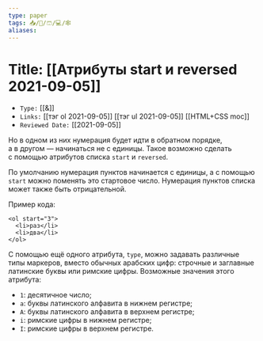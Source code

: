 ```yaml
---
type: paper
tags: 📥️/📜️/🩳/💻/🕸
aliases:
---
```




# Title: **[[Атрибуты start и reversed 2021-09-05]]**
- `Type:` [[&]]
- `Links:` [[тэг ol 2021-09-05]] [[тэг ul 2021-09-05]] [[HTML+CSS moc]]
- `Reviewed Date:` [[2021-09-05]]

Но в одном из них нумерация будет идти в обратном порядке, а в другом — начинаться не с единицы. Такое возможно сделать с помощью атрибутов списка `start` и `reversed`.

По умолчанию нумерация пунктов начинается с единицы, а с помощью `start` можно поменять это стартовое число. Нумерация пунктов списка может также быть отрицательной.

Пример кода:

```
<ol start="3">
  <li>раз</li>
  <li>два</li>
</ol>
```


С помощью ещё одного атрибута, `type`, можно задавать различные типы маркеров, вместо обычных арабских цифр: строчные и заглавные латинские буквы или римские цифры. Возможные значения этого атрибута:

-   `1`: десятичное число;
-   `a`: буквы латинского алфавита в нижнем регистре;
-   `A`: буквы латинского алфавита в верхнем регистре;
-   `i`: римские цифры в нижнем регистре;
-   `I`: римские цифры в верхнем регистре.
